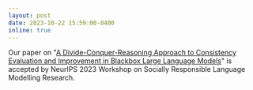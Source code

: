 ```yaml
---
layout: post
date: 2023-10-22 15:59:00-0400
inline: true
---
```


Our paper on "[A Divide-Conquer-Reasoning Approach to Consistency Evaluation and Improvement in Blackbox Large Language Models](https://openreview.net/forum?id=WcGXAxhC81)" is accepted by NeurIPS 2023 Workshop on Socially Responsible Language Modelling Research. 
